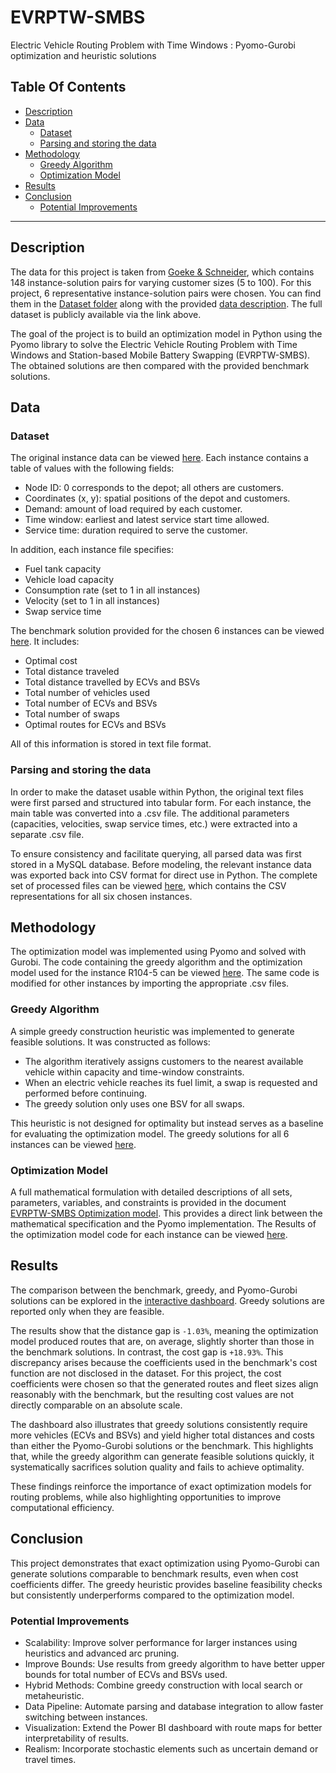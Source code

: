 # EVRPTW-SMBS
Electric Vehicle Routing Problem with Time Windows : Pyomo-Gurobi optimization and heuristic solutions
## Table Of Contents
- [Description](#description)
- [Data](#data)
  - [Dataset](#dataset)
  - [Parsing and storing the data](#parsing-and-storing-the-data)
- [Methodology](#methodology)
  - [Greedy Algorithm](#greedy-algorithm)
  - [Optimization Model](#optimization-model)
- [Results](#results)
- [Conclusion](#conclusion)
  - [Potential Improvements](#potential-improvements)

---

## Description

The data for this project is taken from [Goeke & Schneider](https://data.mendeley.com/datasets/h3mrm5dhxw/1), which contains 148 instance-solution pairs for varying customer sizes (5 to 100). For this project, 6 representative instance-solution pairs were chosen. You can find them in the [Dataset folder](Dataset) along with the provided [data description](Dataset/DataDescription.txt). The full dataset is publicly available via the link above. 

The goal of the project is to build an optimization model in Python using the Pyomo library to solve the Electric Vehicle Routing Problem with Time Windows and Station-based Mobile Battery Swapping (EVRPTW-SMBS). The obtained solutions are then compared with the provided benchmark solutions.

## Data
### Dataset

The original instance data can be viewed [here](Dataset/Instances). Each instance contains a table of values with the following fields:

  - Node ID: 0 corresponds to the depot; all others are customers.
  - Coordinates (x, y): spatial positions of the depot and customers.
  - Demand: amount of load required by each customer.
  - Time window: earliest and latest service start time allowed.
  - Service time: duration required to serve the customer.

In addition, each instance file specifies:

  - Fuel tank capacity
  - Vehicle load capacity
  - Consumption rate (set to 1 in all instances)
  - Velocity (set to 1 in all instances)
  - Swap service time

The benchmark solution provided for the chosen 6 instances can be viewed [here](Solutions/BenchmarkSolutions). It includes:

  - Optimal cost
  - Total distance traveled
  - Total distance travelled by ECVs and BSVs
  - Total number of vehicles used
  - Total number of ECVs and BSVs
  - Total number of swaps
  - Optimal routes for ECVs and BSVs

All of this information is stored in text file format.

### Parsing and storing the data

In order to make the dataset usable within Python, the original text files were first parsed and structured into tabular form. For each instance, the main table was converted into a .csv file. The additional parameters (capacities, velocities, swap service times, etc.) were extracted into a separate .csv file.

To ensure consistency and facilitate querying, all parsed data was first stored in a MySQL database. Before modeling, the relevant instance data was exported back into CSV format for direct use in Python. The complete set of processed files can be viewed [here](Dataset/ParsedData), which contains the CSV representations for all six chosen instances.

## Methodology

The optimization model was implemented using Pyomo and solved with Gurobi. The code containing the greedy algorithm and the optimization model used for the instance R104-5 can be viewed [here](R104-5.py). The same code is modified for other instances by importing the appropriate .csv files. 

### Greedy Algorithm

A simple greedy construction heuristic was implemented to generate feasible solutions. It was constructed as follows:

  - The algorithm iteratively assigns customers to the nearest available vehicle within capacity and time-window constraints.
  - When an electric vehicle reaches its fuel limit, a swap is requested and performed before continuing.
  - The greedy solution only uses one BSV for all swaps.

This heuristic is not designed for optimality but instead serves as a baseline for evaluating the optimization model. The greedy solutions for all 6 instances can be viewed [here](Solutions/GreedySolutions).

### Optimization Model

 A full mathematical formulation with detailed descriptions of all sets, parameters, variables, and constraints is provided in the document [EVRPTW-SMBS Optimization model](EVRPTW_SMBS_Optimization_model.pdf). This provides a direct link between the mathematical specification and the Pyomo implementation. The Results of the optimization model code for each instance can be viewed [here](Solutions/ModelSolutions).

## Results

The comparison between the benchmark, greedy, and Pyomo-Gurobi solutions can be explored in the [interactive dashboard](SolutionsComparisonReport.pbix). Greedy solutions are reported only when they are feasible.

The results show that the distance gap is `-1.03%`, meaning the optimization model produced routes that are, on average, slightly shorter than those in the benchmark solutions. In contrast, the cost gap is `+18.93%`. This discrepancy arises because the coefficients used in the benchmark's cost function are not disclosed in the dataset. For this project, the cost coefficients were chosen so that the generated routes and fleet sizes align reasonably with the benchmark, but the resulting cost values are not directly comparable on an absolute scale.

The dashboard also illustrates that greedy solutions consistently require more vehicles (ECVs and BSVs) and yield higher total distances and costs than either the Pyomo-Gurobi solutions or the benchmark. This highlights that, while the greedy algorithm can generate feasible solutions quickly, it systematically sacrifices solution quality and fails to achieve optimality.

These findings reinforce the importance of exact optimization models for routing problems, while also highlighting opportunities to improve computational efficiency.

## Conclusion

This project demonstrates that exact optimization using Pyomo-Gurobi can generate solutions comparable to benchmark results, even when cost coefficients differ. The greedy heuristic provides baseline feasibility checks but consistently underperforms compared to the optimization model.

### Potential Improvements

  - Scalability: Improve solver performance for larger instances using heuristics and advanced arc pruning.
  - Improve Bounds: Use results from greedy algorithm to have better upper bounds for total number of ECVs and BSVs used.
  - Hybrid Methods: Combine greedy construction with local search or metaheuristic.
  - Data Pipeline: Automate parsing and database integration to allow faster switching between instances.
  - Visualization: Extend the Power BI dashboard with route maps for better interpretability of results.
  - Realism: Incorporate stochastic elements such as uncertain demand or travel times.
